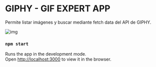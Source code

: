 # GIPHY - GIF EXPERT APP
Permite listar imágenes y buscar mediante fetch data del API de GIPHY.

![img](https://i.imgur.com/FuBrcE4.png)

### `npm start`

Runs the app in the development mode.<br />
Open [http://localhost:3000](http://localhost:3000) to view it in the browser.
